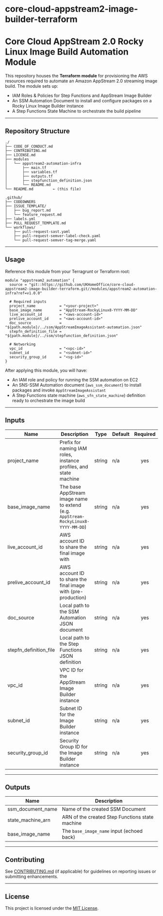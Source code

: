 # core-cloud-appstream2-image-builder-terraform

# Core Cloud AppStream 2.0 Rocky Linux Image Build Automation Module

This repository houses the **Terraform module** for provisioning the AWS resources required to automate an Amazon AppStream 2.0 streaming image build. The module sets up:

* IAM Roles & Policies for Step Functions and AppStream Image Builder
* An SSM Automation Document to install and configure packages on a Rocky Linux Image Builder instance
* A Step Functions State Machine to orchestrate the build pipeline

---

## Repository Structure

```text
./
├── CODE_OF_CONDUCT.md
├── CONTRIBUTING.md
├── LICENSE.md
├── modules
│   └── appstream2-automation-infra
│       ├── main.tf
│       ├── variables.tf
│       ├── outputs.tf
│       ├── stepfunction_definition.json
│       └── README.md
└── README.md         ← (this file)

.github/
├── CODEOWNERS
├── ISSUE_TEMPLATE/
│   ├── bug_report.md
│   └── feature_request.md
├── labels.yml
├── PULL_REQUEST_TEMPLATE.md
└── workflows/
    ├── pull-request-sast.yaml
    ├── pull-request-semver-label-check.yaml
    └── pull-request-semver-tag-merge.yaml
```

---

## Usage

Reference this module from your Terragrunt or Terraform root:

```hcl
module "appstream2_automation" {
  source = "git::https://github.com/UKHomeOffice/core-cloud-appstream2-image-builder-terraform.git//modules/appstream2-automation-infra?ref=v1.0.0"

  # Required inputs
  project_name           = "<your-project>"
  base_image_name        = "AppStream-RockyLinux8-YYYY-MM-DD"
  live_account_id        = "<aws-account-id>"
  prelive_account_id     = "<aws-account-id>"
  doc_source             = "${path.module}/../ssm/AppStreamImageAssistant-automation.json"
  stepfn_definition_file = "${path.module}/../ssm/stepfunction_definition.json"

  # Networking
  vpc_id                 = "<vpc-id>"
  subnet_id              = "<subnet-id>"
  security_group_id      = "<sg-id>"
}
```

After applying this module, you will have:

* An IAM role and policy for running the SSM automation on EC2
* An SNS-SSM Automation document (`aws_ssm_document`) to install packages and invoke `AppStreamImageAssistant`
* A Step Functions state machine (`aws_sfn_state_machine`) definition ready to orchestrate the image build

---

## Inputs

| Name                     | Description                                                                       | Type   | Default | Required |
| ------------------------ | --------------------------------------------------------------------------------- | ------ | ------- | :------: |
| project\_name            | Prefix for naming IAM roles, instance profiles, and state machine                 | string | n/a     |    yes   |
| base\_image\_name        | The base AppStream image name to extend (e.g. `AppStream-RockyLinux8-YYYY-MM-DD`) | string | n/a     |    yes   |
| live\_account\_id        | AWS account ID to share the final image with                                      | string | n/a     |    yes   |
| prelive\_account\_id     | AWS account ID to share the final image with (pre-production)                     | string | n/a     |    yes   |
| doc\_source              | Local path to the SSM Automation JSON document                                    | string | n/a     |    yes   |
| stepfn\_definition\_file | Local path to the Step Functions JSON definition                                  | string | n/a     |    yes   |
| vpc\_id                  | VPC ID for the AppStream Image Builder instance                                   | string | n/a     |    yes   |
| subnet\_id               | Subnet ID for the Image Builder instance                                          | string | n/a     |    yes   |
| security\_group\_id      | Security Group ID for the Image Builder instance                                  | string | n/a     |    yes   |

---

## Outputs

| Name                | Description                                     |
| ------------------- | ----------------------------------------------- |
| ssm\_document\_name | Name of the created SSM Document                |
| state\_machine\_arn | ARN of the created Step Functions state machine |
| base\_image\_name   | The `base_image_name` input (echoed back)       |

---

## Contributing

See [CONTRIBUTING.md](CONTRIBUTING.md) (if applicable) for guidelines on reporting issues or submitting enhancements.

---

## License

This project is licensed under the [MIT License](LICENSE.md).